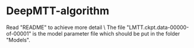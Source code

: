 # DeepMTT-algorithm
Read "README" to achieve more detail \\
The file "LMTT.ckpt.data-00000-of-00001" is the model parameter file which should be put in the folder "Models".
